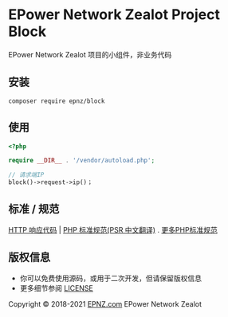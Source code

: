 # EPower Network Zealot Project Block

EPower Network Zealot 项目的小组件，非业务代码

## 安装

~~~
composer require epnz/block
~~~

## 使用

~~~ php
<?php

require __DIR__ . '/vendor/autoload.php'; 

// 请求端IP
block()->request->ip()；

~~~

## 标准 / 规范

[HTTP 响应代码](https://tools.ietf.org/html/rfc2616)  |
[PHP 标准规范(PSR 中文翻译)](https://www.bookstack.cn/read/PSR%20%e4%b8%ad%e6%96%87%e7%bf%bb%e8%af%91/README.md) . [更多PHP标准规范](https://www.php-fig.org/psr/)

## 版权信息

 * 你可以免费使用源码，或用于二次开发，但请保留版权信息
 * 更多细节参阅 [LICENSE](LICENSE)

Copyright &copy; 2018-2021 [EPNZ.com](http://www.epnz.com) EPower Network Zealot
